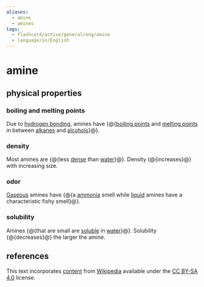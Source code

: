 ```yaml
---
aliases:
  - amine
  - amines
tags:
  - flashcard/active/general/eng/amine
  - language/in/English
---
```


# amine

## physical properties

### boiling and melting points

Due to [hydrogen bonding](hydrogen%20bond.md), amines have {@{[boiling points](boiling%20point.md) and [melting points](melting%20point.md) in between [alkanes](alkane.md) and [alcohols](alcohol.md)}@}.

### density

Most amines are {@{less [dense](density.md) than [water](water.md)}@}. Density {@{increases}@} with increasing size.

### odor

[Gaseous](gas.md) amines have {@{a [ammonia](ammonia.md) smell while [liquid](liquid.md) amines have a characteristic fishy smell}@}.

### solubility

Amines {@{that are small are [soluble](solubility.md) in [water](water.md)}@}. Solubility {@{decreases}@} the larger the amine.

## references

This text incorporates [content](https://en.wikipedia.org/wiki/amine) from [Wikipedia](Wikipedia.md) available under the [CC BY-SA 4.0](https://creativecommons.org/licenses/by-sa/4.0/) license.
